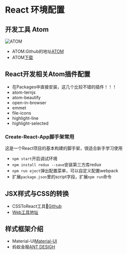 # React 环境配置

## 开发工具 Atom

![ATOM](https://cloud.githubusercontent.com/assets/72919/2874231/3af1db48-d3dd-11e3-98dc-6066f8bc766f.png)

* ATOM.Github的地址[ATOM](https://github.com/atom/atom)
* ATOM[下载](https://atom.io)

## React开发相关Atom插件配置

* 在Packages中直接安装，这几个比较不错的插件！！！
* atom-ternjs
* atom-beautify
* open-in-browser
* emmet
* file-icons
* highlight-line
* highlight-selected

### Create-React-App脚手架常用

这是一个React项目的基本构建的脚手架，很适合新手学习使用

* `npm start`开启调试环境
* `npm install redux --save`安装第三方库redux
* `npm run eject`弹出配置菜单，可以自定义配置webpack
* 扩展`package.json`里的script字段，扩展`npm run`命令

## JSX样式与CSS的转换

* CSSToReact工具🔧[Github](https://github.com/staxmanade/CssToReact)
* [Web工具地址](http://staxmanade.com/CssToReact/)

## 样式框架介绍

* Material-UI[Material-UI](http://www.material-ui.com)
* 蚂蚁金服[ANT DESIGH](http://ant.design/index-cn)

